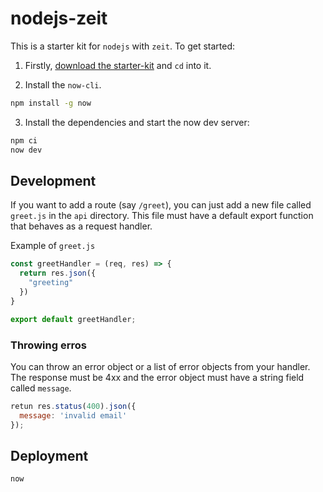 # nodejs-zeit

This is a starter kit for `nodejs` with `zeit`. To get started:

1. Firstly, [download the starter-kit](https://github.com/hasura/codegen-assets/raw/master/nodejs-zeit/nodejs-zeit.zip) and `cd` into it.

2. Install the `now-cli`.

  ```bash
  npm install -g now
  ```

3. Install the dependencies and start the now dev server:

  ```bash
  npm ci
  now dev
  ```

## Development

If you want to add a route (say `/greet`), you can just add a new file called `greet.js` in the `api` directory. This file must have a default export function that behaves as a request handler.

Example of `greet.js`

```js
const greetHandler = (req, res) => {
  return res.json({
    "greeting"
  })
}

export default greetHandler;
```

### Throwing erros

You can throw an error object or a list of error objects from your handler. The response must be 4xx and the error object must have a string field called `message`.

```js
retun res.status(400).json({
  message: 'invalid email'
});
```

## Deployment

```bash
now
```
